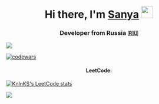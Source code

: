 <h1 align="center">Hi there, I'm <a href="https://t.me/gently_whitesnow" target="_blank">Sanya</a> 
<img src="https://github.com/blackcater/blackcater/raw/main/images/Hi.gif" height="32"/></h1>
<h3 align="center">Developer from Russia 🇷🇺</h3>

![](https://github-profile-summary-cards.vercel.app/api/cards/profile-details?username=gently-whitesnow&theme=solarized_dark)

[![codewars](https://www.codewars.com/users/Gently.whitesnow/badges/large)](https://www.codewars.com/users/Gently.whitesnow)

<h4 align="center">LeetCode: </h3>

[![KnlnKS's LeetCode stats](https://leetcode-stats-six.vercel.app/api?username=gently_whitesnow&theme=dark)](https://github.com/gently-whitesnow/leetcode-stats)

![](https://github-profile-summary-cards.vercel.app/api/cards/stats?username=gently-whitesnow&theme=solarized_dark)

